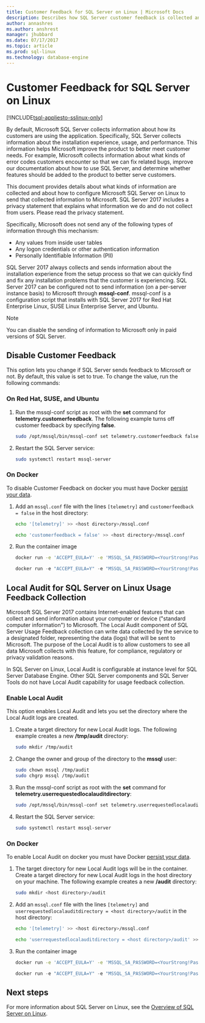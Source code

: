 ```yaml
---
title: Customer Feedback for SQL Server on Linux | Microsoft Docs
description: Describes how SQL Server customer feedback is collected and configured on Linux.
author: annashres 
ms.author: anshrest 
manager: jhubbard
ms.date: 07/17/2017
ms.topic: article
ms.prod: sql-linux
ms.technology: database-engine
---
```

# Customer Feedback for SQL Server on Linux

[!INCLUDE[tsql-appliesto-sslinux-only](../includes/tsql-appliesto-sslinux-only.md)]

By default, Microsoft SQL Server collects information about how its customers are using the application. Specifically, SQL Server collects information about the installation experience, usage, and performance. This information helps Microsoft improve the product to better meet customer needs. For example, Microsoft collects information about what kinds of error codes customers encounter so that we can fix related bugs, improve our documentation about how to use SQL Server, and determine whether features should be added to the product to better serve customers.

This document provides details about what kinds of information are collected and about how to configure Microsoft SQL Server on Linux to send that collected information to Microsoft. SQL Server 2017 includes a privacy statement that explains what information we do and do not collect from users. Please read the privacy statement.

Specifically, Microsoft does not send any of the following types of information through this mechanism:

- Any values from inside user tables
- Any logon credentials or other authentication information
- Personally Identifiable Information (PII)

SQL Server 2017 always collects and sends information about the installation experience from the setup process so that we can quickly find and fix any installation problems that the customer is experiencing. SQL Server 2017 can be configured not to send information (on a per-server instance basis) to Microsoft through **mssql-conf**. mssql-conf is a configuration script that installs with SQL Server 2017 for Red Hat Enterprise Linux, SUSE Linux Enterprise Server, and Ubuntu.

> [!NOTE]
> You can disable the sending of information to Microsoft only in paid versions of SQL Server.

## Disable Customer Feedback

This option lets you change if SQL Server sends feedback to Microsoft or not. By default, this value is set to true. To change the value, run the following commands:

### On Red Hat, SUSE, and Ubuntu

1. Run the mssql-conf script as root with the **set** command for **telemetry.customerfeedback**. The following example turns off customer feedback by specifying **false**.

   ```bash
   sudo /opt/mssql/bin/mssql-conf set telemetry.customerfeedback false
   ```

1. Restart the SQL Server service:

   ```bash
   sudo systemctl restart mssql-server
   ```
   
### On Docker
To disable Customer Feedback on docker you must have Docker [persist your data](sql-server-linux-configure-docker.md). 

1. Add an `mssql.conf` file with the lines `[telemetry]` and `customerfeedback = false` in the host directory:
 
   ```bash
   echo '[telemetry]' >> <host directory>/mssql.conf
   ```

   ```bash
   echo 'customerfeedback = false' >> <host directory>/mssql.conf
   ```
2. Run the container image
   ```bash
   docker run -e 'ACCEPT_EULA=Y' -e 'MSSQL_SA_PASSWORD=<YourStrong!Passw0rd>' --cap-add SYS_PTRACE -p 1433:1433 -v <host directory>:/var/opt/mssql -d microsoft/mssql-server-linux
   ```

   ```PowerShell
   docker run -e "ACCEPT_EULA=Y" -e "MSSQL_SA_PASSWORD=<YourStrong!Passw0rd>" --cap-add SYS_PTRACE -p 1433:1433 -v <host directory>:/var/opt/mssql -d microsoft/mssql-server-linux
   ```
   
## Local Audit for SQL Server on Linux Usage Feedback Collection

Microsoft SQL Server 2017 contains Internet-enabled features that can collect and send information about your computer or device ("standard computer information") to Microsoft. The Local Audit component of SQL Server Usage Feedback collection can write data collected by the service to a designated folder, representing the data (logs) that will be sent to Microsoft. The purpose of the Local Audit is to allow customers to see all data Microsoft collects with this feature, for compliance, regulatory or privacy validation reasons.

In SQL Server on Linux, Local Audit is configurable at instance level for SQL Server Database Engine. Other SQL Server components and SQL Server Tools do not have Local Audit capability for usage feedback collection.

### Enable Local Audit

This option enables Local Audit and lets you set the directory where the Local Audit logs are created.

1. Create a target directory for new Local Audit logs. The following example creates a new **/tmp/audit** directory:

   ```bash
   sudo mkdir /tmp/audit
   ```

1. Change the owner and group of the directory to the **mssql** user:

   ```bash
   sudo chown mssql /tmp/audit
   sudo chgrp mssql /tmp/audit
   ```

1. Run the mssql-conf script as root with the **set** command for **telemetry.userrequestedlocalauditdirectory**:

   ```bash
   sudo /opt/mssql/bin/mssql-conf set telemetry.userrequestedlocalauditdirectory /tmp/audit
   ```

1. Restart the SQL Server service:

   ```bash
   sudo systemctl restart mssql-server
   ```
   
### On Docker
To enable Local Audit on docker you must have Docker [persist your data](sql-server-linux-configure-docker.md). 

1. The target directory for new Local Audit logs will be in the container. Create a target directory for new Local Audit logs in the host directory on your machine. The following example creates a new **/audit** directory:

   ```bash
   sudo mkdir <host directory>/audit
   ```

   
1. Add an `mssql.conf` file with the lines `[telemetry]` and `userrequestedlocalauditdirectory = <host directory>/audit` in the host directory:
 
   ```bash
   echo '[telemetry]' >> <host directory>/mssql.conf
   ```

   ```bash
   echo 'userrequestedlocalauditdirectory = <host directory>/audit' >> <host directory>/mssql.conf
   ```
2. Run the container image
   ```bash
   docker run -e 'ACCEPT_EULA=Y' -e 'MSSQL_SA_PASSWORD=<YourStrong!Passw0rd>' --cap-add SYS_PTRACE -p 1433:1433 -v <host directory>:/var/opt/mssql -d microsoft/mssql-server-linux
   ```

   ```PowerShell
   docker run -e "ACCEPT_EULA=Y" -e "MSSQL_SA_PASSWORD=<YourStrong!Passw0rd>" --cap-add SYS_PTRACE -p 1433:1433 -v <host directory>:/var/opt/mssql -d microsoft/mssql-server-linux
   ```
   
## Next steps

For more information about SQL Server on Linux, see the [Overview of SQL Server on Linux](sql-server-linux-overview.md).
